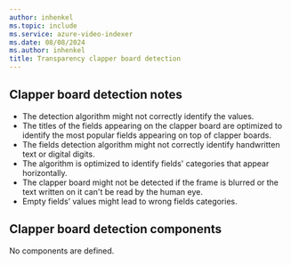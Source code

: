 ```yaml
---
author: inhenkel
ms.topic: include 
ms.service: azure-video-indexer
ms.date: 08/08/2024
ms.author: inhenkel
title: Transparency clapper board detection
---
```


## Clapper board detection notes

- The detection algorithm might not correctly identify the values.
- The titles of the fields appearing on the clapper board are optimized to identify the most popular fields appearing on top of clapper boards.  
- The fields detection algorithm might not correctly identify handwritten text or digital digits.
- The algorithm is optimized to identify fields' categories that appear horizontally.  
- The clapper board might not be detected if the frame is blurred or the text written on it can't be read by the human eye.  
- Empty fields’ values might lead to wrong fields categories.

## Clapper board detection components

No components are defined.